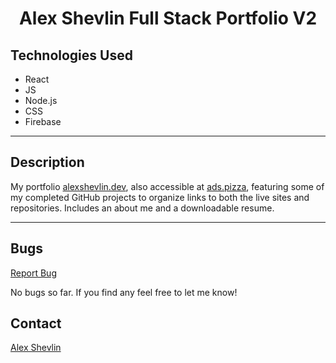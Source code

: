 <h1 align="center">
  Alex Shevlin Full Stack Portfolio V2
  <br />
</h1>
<!-- <div align="center">
  <img alt="example of page"/>
</div> -->

## Technologies Used

* React
* JS
* Node.js
* CSS
* Firebase
---
## Description

My portfolio [alexshevlin.dev](https://alexshevlin.dev "Alex Shevlin Portfoliio"), also accessible at [ads.pizza](https://ads.pizza), featuring some of my completed GitHub projects to organize links to both the live sites and repositories. Includes an about me and a downloadable resume.

---
## Bugs

<a href="https://github.com/a-shevlin/Portfolio3/issues" target="_blank">Report Bug</a>

No bugs so far. If you find any feel free to let me know!

## Contact

[Alex Shevlin](mailto:)
